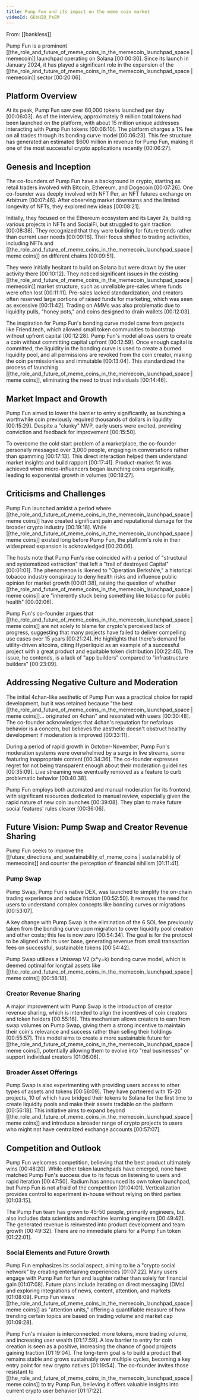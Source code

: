 ```yaml
---
title: Pump Fun and its impact on the meme coin market
videoId: G6bHIO_PsEM
---
```


From: [[bankless]] <br/> 

Pump Fun is a prominent [[the_role_and_future_of_meme_coins_in_the_memecoin_launchpad_space | memecoin]] launchpad operating on Solana <a class="yt-timestamp" data-t="00:00:30">[00:00:30]</a>. Since its launch in January 2024, it has played a significant role in the expansion of the [[the_role_and_future_of_meme_coins_in_the_memecoin_launchpad_space | memecoin]] sector <a class="yt-timestamp" data-t="00:20:06">[00:20:06]</a>.

## Platform Overview
At its peak, Pump Fun saw over 60,000 tokens launched per day <a class="yt-timestamp" data-t="00:06:03">[00:06:03]</a>. As of the interview, approximately 9 million total tokens had been launched on the platform, with about 15 million unique addresses interacting with Pump Fun tokens <a class="yt-timestamp" data-t="00:06:10">[00:06:10]</a>. The platform charges a 1% fee on all trades through its bonding curve model <a class="yt-timestamp" data-t="00:06:23">[00:06:23]</a>. This fee structure has generated an estimated $600 million in revenue for Pump Fun, making it one of the most successful crypto applications recently <a class="yt-timestamp" data-t="00:06:27">[00:06:27]</a>.

## Genesis and Inception
The co-founders of Pump Fun have a background in crypto, starting as retail traders involved with Bitcoin, Ethereum, and Dogecoin <a class="yt-timestamp" data-t="00:07:26">[00:07:26]</a>. One co-founder was deeply involved with NFT Per, an NFT futures exchange on Arbitrum <a class="yt-timestamp" data-t="00:07:46">[00:07:46]</a>. After observing market downturns and the limited longevity of NFTs, they explored new ideas <a class="yt-timestamp" data-t="00:08:21">[00:08:21]</a>.

Initially, they focused on the Ethereum ecosystem and its Layer 2s, building various projects in NFTs and SocialFi, but struggled to gain traction <a class="yt-timestamp" data-t="00:08:38">[00:08:38]</a>. They recognized that they were building for future trends rather than current user needs <a class="yt-timestamp" data-t="00:09:16">[00:09:16]</a>. Their focus shifted to trading activities, including NFTs and [[the_role_and_future_of_meme_coins_in_the_memecoin_launchpad_space | meme coins]] on different chains <a class="yt-timestamp" data-t="00:09:51">[00:09:51]</a>.

They were initially hesitant to build on Solana but were drawn by the user activity there <a class="yt-timestamp" data-t="00:10:12">[00:10:12]</a>. They noticed significant issues in the existing [[the_role_and_future_of_meme_coins_in_the_memecoin_launchpad_space | memecoin]] market structure, such as unreliable pre-sales where funds were often lost <a class="yt-timestamp" data-t="00:11:11">[00:11:11]</a>. Pre-sales lacked standardization, and creators often reserved large portions of raised funds for marketing, which was seen as excessive <a class="yt-timestamp" data-t="00:11:42">[00:11:42]</a>. Trading on AMMs was also problematic due to liquidity pulls, "honey pots," and coins designed to drain wallets <a class="yt-timestamp" data-t="00:12:03">[00:12:03]</a>.

The inspiration for Pump Fun's bonding curve model came from projects like Friend.tech, which allowed small token communities to bootstrap without upfront capital <a class="yt-timestamp" data-t="00:12:28">[00:12:28]</a>. Pump Fun's model allows users to create a coin without committing capital upfront <a class="yt-timestamp" data-t="00:12:59">[00:12:59]</a>. Once enough capital is committed, the liquidity in the bonding curve is used to create a burned liquidity pool, and all permissions are revoked from the coin creator, making the coin permissionless and immutable <a class="yt-timestamp" data-t="00:13:04">[00:13:04]</a>. This standardized the process of launching [[the_role_and_future_of_meme_coins_in_the_memecoin_launchpad_space | meme coins]], eliminating the need to trust individuals <a class="yt-timestamp" data-t="00:14:46">[00:14:46]</a>.

## Market Impact and Growth
Pump Fun aimed to lower the barrier to entry significantly, as launching a worthwhile coin previously required thousands of dollars in liquidity <a class="yt-timestamp" data-t="00:15:29">[00:15:29]</a>. Despite a "clunky" MVP, early users were excited, providing conviction and feedback for improvement <a class="yt-timestamp" data-t="00:15:50">[00:15:50]</a>.

To overcome the cold start problem of a marketplace, the co-founder personally messaged over 3,000 people, engaging in conversations rather than spamming <a class="yt-timestamp" data-t="00:17:13">[00:17:13]</a>. This direct interaction helped them understand market insights and build rapport <a class="yt-timestamp" data-t="00:17:41">[00:17:41]</a>. Product-market fit was achieved when micro-influencers began launching coins organically, leading to exponential growth in volumes <a class="yt-timestamp" data-t="00:18:27">[00:18:27]</a>.

## Criticisms and Challenges
Pump Fun launched amidst a period where [[the_role_and_future_of_meme_coins_in_the_memecoin_launchpad_space | meme coins]] have created significant pain and reputational damage for the broader crypto industry <a class="yt-timestamp" data-t="00:19:18">[00:19:18]</a>. While [[the_role_and_future_of_meme_coins_in_the_memecoin_launchpad_space | meme coins]] existed long before Pump Fun, the platform's role in their widespread expansion is acknowledged <a class="yt-timestamp" data-t="00:20:06">[00:20:06]</a>.

The hosts note that Pump Fun's rise coincided with a period of "structural and systematized extraction" that left a "trail of destroyed Capital" <a class="yt-timestamp" data-t="00:01:01">[00:01:01]</a>. The phenomenon is likened to "Operation Berkshire," a historical tobacco industry conspiracy to deny health risks and influence public opinion for market growth <a class="yt-timestamp" data-t="00:01:38">[00:01:38]</a>, raising the question of whether [[the_role_and_future_of_meme_coins_in_the_memecoin_launchpad_space | meme coins]] are "inherently stuck being something like tobacco for public health" <a class="yt-timestamp" data-t="00:02:06">[00:02:06]</a>.

Pump Fun's co-founder argues that [[the_role_and_future_of_meme_coins_in_the_memecoin_launchpad_space | meme coins]] are not solely to blame for crypto's perceived lack of progress, suggesting that many projects have failed to deliver compelling use cases over 15 years <a class="yt-timestamp" data-t="00:21:24">[00:21:24]</a>. He highlights that there's demand for utility-driven altcoins, citing Hyperliquid as an example of a successful project with a great product and equitable token distribution <a class="yt-timestamp" data-t="00:22:46">[00:22:46]</a>. The issue, he contends, is a lack of "app builders" compared to "infrastructure builders" <a class="yt-timestamp" data-t="00:23:09">[00:23:09]</a>.

## Addressing Negative Culture and Moderation
The initial 4chan-like aesthetic of Pump Fun was a practical choice for rapid development, but it was retained because "the best [[the_role_and_future_of_meme_coins_in_the_memecoin_launchpad_space | meme coins]]... originated on 4chan" and resonated with users <a class="yt-timestamp" data-t="00:30:48">[00:30:48]</a>. The co-founder acknowledges that 4chan's reputation for nefarious behavior is a concern, but believes the aesthetic doesn't obstruct healthy development if moderation is improved <a class="yt-timestamp" data-t="00:33:11">[00:33:11]</a>.

During a period of rapid growth in October-November, Pump Fun's moderation systems were overwhelmed by a surge in live streams, some featuring inappropriate content <a class="yt-timestamp" data-t="00:34:36">[00:34:36]</a>. The co-founder expresses regret for not being transparent enough about their moderation guidelines <a class="yt-timestamp" data-t="00:35:09">[00:35:09]</a>. Live streaming was eventually removed as a feature to curb problematic behavior <a class="yt-timestamp" data-t="00:40:38">[00:40:38]</a>.

Pump Fun employs both automated and manual moderation for its frontend, with significant resources dedicated to manual review, especially given the rapid nature of new coin launches <a class="yt-timestamp" data-t="00:39:08">[00:39:08]</a>. They plan to make future social features' rules clearer <a class="yt-timestamp" data-t="00:36:06">[00:36:06]</a>.

## Future Vision: Pump Swap and Creator Revenue Sharing
Pump Fun seeks to improve the [[future_directions_and_sustainability_of_meme_coins | sustainability of memecoins]] and counter the perception of financial nihilism <a class="yt-timestamp" data-t="01:11:41">[01:11:41]</a>.

### Pump Swap
Pump Swap, Pump Fun's native DEX, was launched to simplify the on-chain trading experience and reduce friction <a class="yt-timestamp" data-t="00:52:50">[00:52:50]</a>. It removes the need for users to understand complex concepts like bonding curves or migrations <a class="yt-timestamp" data-t="00:53:07">[00:53:07]</a>.

A key change with Pump Swap is the elimination of the 6 SOL fee previously taken from the bonding curve upon migration to cover liquidity pool creation and other costs; this fee is now zero <a class="yt-timestamp" data-t="00:54:34">[00:54:34]</a>. The goal is for the protocol to be aligned with its user base, generating revenue from small transaction fees on successful, sustainable tokens <a class="yt-timestamp" data-t="00:54:42">[00:54:42]</a>.

Pump Swap utilizes a Uniswap V2 (x*y=k) bonding curve model, which is deemed optimal for longtail assets like [[the_role_and_future_of_meme_coins_in_the_memecoin_launchpad_space | meme coins]] <a class="yt-timestamp" data-t="00:58:18">[00:58:18]</a>.

### Creator Revenue Sharing
A major improvement with Pump Swap is the introduction of creator revenue sharing, which is intended to align the incentives of coin creators and token holders <a class="yt-timestamp" data-t="00:55:16">[00:55:16]</a>. This mechanism allows creators to earn from swap volumes on Pump Swap, giving them a strong incentive to maintain their coin's relevance and success rather than selling their holdings <a class="yt-timestamp" data-t="00:55:57">[00:55:57]</a>. This model aims to create a more sustainable future for [[the_role_and_future_of_meme_coins_in_the_memecoin_launchpad_space | meme coins]], potentially allowing them to evolve into "real businesses" or support individual creators <a class="yt-timestamp" data-t="01:06:06">[01:06:06]</a>.

### Broader Asset Offerings
Pump Swap is also experimenting with providing users access to other types of assets and tokens <a class="yt-timestamp" data-t="00:56:09">[00:56:09]</a>. They have partnered with 15-20 projects, 10 of which have bridged their tokens to Solana for the first time to create liquidity pools and make their assets tradable on the platform <a class="yt-timestamp" data-t="00:56:18">[00:56:18]</a>. This initiative aims to expand beyond [[the_role_and_future_of_meme_coins_in_the_memecoin_launchpad_space | meme coins]] and introduce a broader range of crypto projects to users who might not have centralized exchange accounts <a class="yt-timestamp" data-t="00:57:07">[00:57:07]</a>.

## Competition and Outlook
Pump Fun welcomes competition, believing that the best product ultimately wins <a class="yt-timestamp" data-t="00:48:20">[00:48:20]</a>. While other token launchpads have emerged, none have matched Pump Fun's success due to its focus on listening to users and rapid iteration <a class="yt-timestamp" data-t="00:47:50">[00:47:50]</a>. Radium has announced its own token launchpad, but Pump Fun is not afraid of the competition <a class="yt-timestamp" data-t="01:04:01">[01:04:01]</a>. Verticalization provides control to experiment in-house without relying on third parties <a class="yt-timestamp" data-t="01:03:15">[01:03:15]</a>.

The Pump Fun team has grown to 45-50 people, primarily engineers, but also includes data scientists and machine learning engineers <a class="yt-timestamp" data-t="00:49:42">[00:49:42]</a>. The generated revenue is reinvested into product development and team growth <a class="yt-timestamp" data-t="00:49:32">[00:49:32]</a>. There are no immediate plans for a Pump Fun token <a class="yt-timestamp" data-t="01:22:01">[01:22:01]</a>.

### Social Elements and Future Growth
Pump Fun emphasizes its social aspect, aiming to be a "crypto social network" by creating entertaining experiences <a class="yt-timestamp" data-t="01:07:22">[01:07:22]</a>. Many users engage with Pump Fun for fun and laughter rather than solely for financial gain <a class="yt-timestamp" data-t="01:07:08">[01:07:08]</a>. Future plans include iterating on direct messaging (DMs) and exploring integrations of news, content, attention, and markets <a class="yt-timestamp" data-t="01:08:09">[01:08:09]</a>. Pump Fun views [[the_role_and_future_of_meme_coins_in_the_memecoin_launchpad_space | meme coins]] as "attention units," offering a quantifiable measure of how trending certain topics are based on trading volume and market cap <a class="yt-timestamp" data-t="01:09:28">[01:09:28]</a>.

Pump Fun's mission is interconnected: more tokens, more trading volume, and increasing user wealth <a class="yt-timestamp" data-t="01:17:59">[01:17:59]</a>. A low barrier to entry for coin creation is seen as a positive, increasing the chance of good projects gaining traction <a class="yt-timestamp" data-t="01:19:04">[01:19:04]</a>. The long-term goal is to build a product that remains stable and grows sustainably over multiple cycles, becoming a key entry point for new crypto natives <a class="yt-timestamp" data-t="01:19:54">[01:19:54]</a>. The co-founder invites those resistant to [[the_role_and_future_of_meme_coins_in_the_memecoin_launchpad_space | meme coins]] to try Pump Fun, believing it offers valuable insights into current crypto user behavior <a class="yt-timestamp" data-t="01:17:22">[01:17:22]</a>.